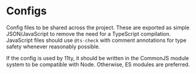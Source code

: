 # Configs

Config files to be shared across the project. These are exported as simple
JSON/JavaScript to remove the need for a TypeScript compilation. JavaScript
files should use `@ts-check` with comment annotations for type safety whenever
reasonably possible.

If the config is used by 11ty, it should be written in the CommonJS module
system to be compatible with Node. Otherwise, ES modules are preferred.
